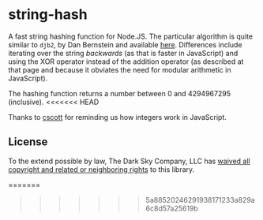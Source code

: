 string-hash
===========

A fast string hashing function for Node.JS. The particular algorithm is quite
similar to `djb2`, by Dan Bernstein and available
[here](http://www.cse.yorku.ca/~oz/hash.html). Differences include iterating
over the string *backwards* (as that is faster in JavaScript) and using the XOR
operator instead of the addition operator (as described at that page and
because it obviates the need for modular arithmetic in JavaScript).

The hashing function returns a number between 0 and 4294967295 (inclusive).
<<<<<<< HEAD

Thanks to [cscott](https://github.com/cscott) for reminding us how integers
work in JavaScript.

License
-------

To the extend possible by law, The Dark Sky Company, LLC has [waived all
copyright and related or neighboring rights][cc0] to this library.

[cc0]: http://creativecommons.org/publicdomain/zero/1.0/
=======
>>>>>>> 5a88520246291938171233a829a6c8d57a25619b

